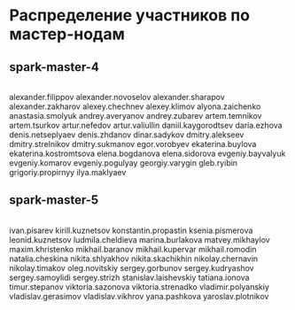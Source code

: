 # Распределение участников по мастер-нодам

## spark-master-4
||
| :---: |
alexander.filippov
alexander.novoselov
alexander.sharapov
alexander.zakharov
alexey.chechnev
alexey.klimov
alyona.zaichenko
anastasia.smolyuk
andrey.averyanov
andrey.zubarev
artem.temnikov
artem.tsurkov
artur.nefedov
artur.valiullin
daniil.kaygorodtsev
daria.ezhova
denis.netseplyaev
denis.zhdanov
dinar.sadykov
dmitry.alekseev
dmitry.strelnikov
dmitry.sukmanov
egor.vorobyev
ekaterina.buylova
ekaterina.kostromtsova
elena.bogdanova
elena.sidorova
evgeniy.bayvalyuk
evgeniy.komarov
evgeniy.pogulyay
georgiy.varygin
gleb.ryibin
grigoriy.propirnyy
ilya.maklyaev




## spark-master-5
| |
| :---: |
ivan.pisarev
kirill.kuznetsov
konstantin.propastin
ksenia.pismerova
leonid.kuznetsov
ludmila.cheldieva
marina.burlakova
matvey.mikhaylov
maxim.khristenko
mikhail.baranov
mikhail.kupervar
mikhail.romodin
natalia.cheskina
nikita.shlyakhov
nikita.skachikhin
nikolay.chernavin
nikolay.timakov
oleg.novitskiy
sergey.gorbunov
sergey.kudryashov
sergey.samoylidi
sergey.strizh
stanislav.laishevskiy
tatiana.ionova
timur.stepanov
viktoria.sazonova
viktoria.strenadko
vladimir.polyanskiy
vladislav.gerasimov
vladislav.vikhrov
yana.pashkova
yaroslav.plotnikov
